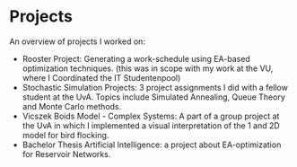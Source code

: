 # Projects
An overview of projects I worked on:
- Rooster Project: Generating a work-schedule using EA-based optimization techniques. (this was in scope with my work at the VU, where I Coordinated the IT Studentenpool) 
- Stochastic Simulation Projects: 3 project assignments I did with a fellow student at the UvA. Topics include Simulated Annealing, Queue Theory and Monte Carlo methods. 
- Vicszek Boids Model - Complex Systems: A part of a group project at the UvA in which I implemented a visual interpretation of the 1 and 2D model for bird flocking. 
- Bachelor Thesis Artificial Intelligence: a project about EA-optimization for Reservoir Networks. 
